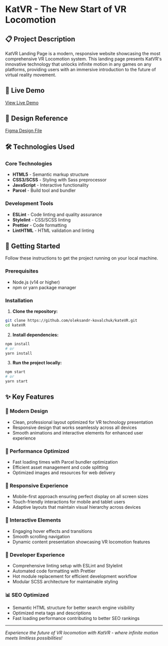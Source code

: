 # KatVR - The New Start of VR Locomotion

## 📋 Project Description

KatVR Landing Page is a modern, responsive website showcasing the most comprehensive VR Locomotion system. This landing page presents KatVR's innovative technology that unlocks infinite motion in any games on any platforms, providing users with an immersive introduction to the future of virtual reality movement.

## 🚀 Live Demo

[View Live Demo](https://oleksandr-kovalchuk.github.io/kateVR/)

## 🎨 Design Reference

[Figma Design File](https://www.figma.com/file/Blpg4iapsI7fRqJeSp6DvK/KatVR?node-id=1%3A370)

## 🛠️ Technologies Used

### Core Technologies
- **HTML5** - Semantic markup structure
- **CSS3/SCSS** - Styling with Sass preprocessor
- **JavaScript** - Interactive functionality
- **Parcel** - Build tool and bundler

### Development Tools
- **ESLint** - Code linting and quality assurance
- **Stylelint** - CSS/SCSS linting
- **Prettier** - Code formatting
- **LintHTML** - HTML validation and linting

## 🚀 Getting Started

Follow these instructions to get the project running on your local machine.

### Prerequisites
- Node.js (v14 or higher)
- npm or yarn package manager

### Installation

1. **Clone the repository:**
```bash
git clone https://github.com/oleksandr-kovalchuk/kateVR.git
cd kateVR
```

2. **Install dependencies:**
```bash
npm install
# or
yarn install
```

3. **Run the project locally:**
```bash
npm start
# or
yarn start
```

## ✨ Key Features

### 🎯 Modern Design
- Clean, professional layout optimized for VR technology presentation
- Responsive design that works seamlessly across all devices
- Smooth animations and interactive elements for enhanced user experience

### 🚀 Performance Optimized
- Fast loading times with Parcel bundler optimization
- Efficient asset management and code splitting
- Optimized images and resources for web delivery

### 📱 Responsive Experience
- Mobile-first approach ensuring perfect display on all screen sizes
- Touch-friendly interactions for mobile and tablet users
- Adaptive layouts that maintain visual hierarchy across devices

### 🎨 Interactive Elements
- Engaging hover effects and transitions
- Smooth scrolling navigation
- Dynamic content presentation showcasing VR locomotion features

### 🔧 Developer Experience
- Comprehensive linting setup with ESLint and Stylelint
- Automated code formatting with Prettier
- Hot module replacement for efficient development workflow
- Modular SCSS architecture for maintainable styling

### 📊 SEO Optimized
- Semantic HTML structure for better search engine visibility
- Optimized meta tags and descriptions
- Fast loading performance contributing to better SEO rankings

---

*Experience the future of VR locomotion with KatVR - where infinite motion meets limitless possibilities!*

